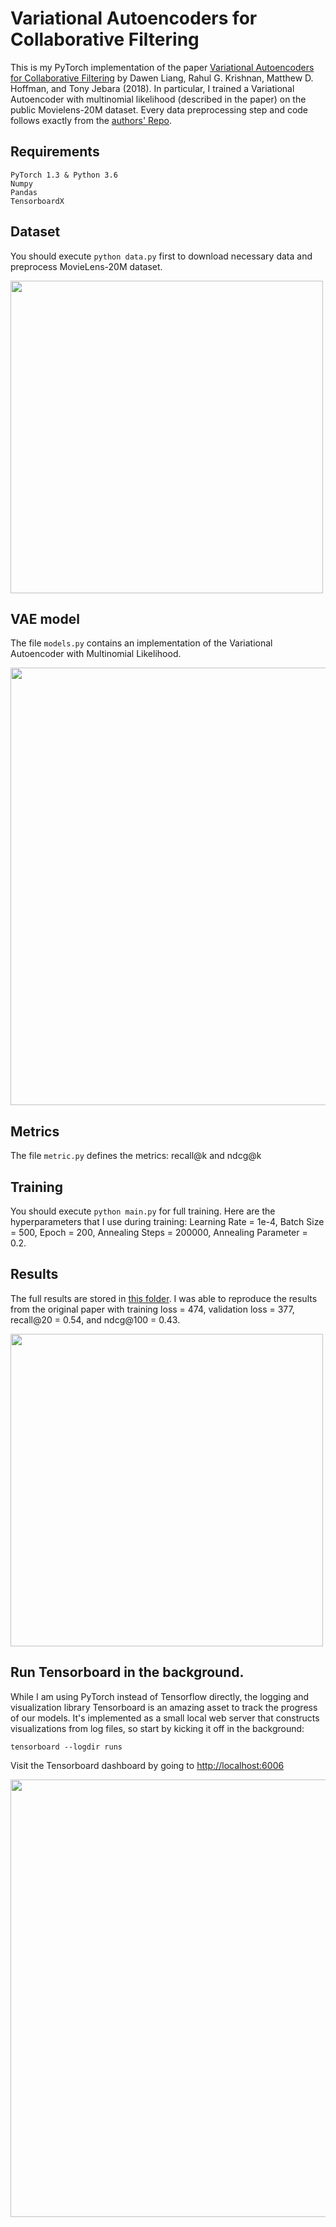 # Variational Autoencoders for Collaborative Filtering

This is my PyTorch implementation of the paper [Variational Autoencoders for Collaborative Filtering](https://arxiv.org/abs/1802.05814) by Dawen Liang, Rahul G. Krishnan, Matthew D. Hoffman, and Tony Jebara (2018). In particular, I trained a Variational Autoencoder with multinomial likelihood (described in the paper) on the public Movielens-20M dataset. Every data preprocessing step and code follows exactly from the [authors' Repo](https://github.com/dawenl/vae_cf).

## Requirements

```
PyTorch 1.3 & Python 3.6
Numpy
Pandas
TensorboardX
```

## Dataset
You should execute `python data.py` first to download necessary data and preprocess MovieLens-20M dataset.

<img src="https://github.com/khanhnamle1994/transfer-rec/blob/master/VAE-CF-PyTorch/pics/data.png" width="500">

## VAE model
The file `models.py` contains an implementation of the Variational Autoencoder with Multinomial Likelihood.

<img src="https://github.com/khanhnamle1994/transfer-rec/blob/master/VAE-CF-PyTorch/pics/vae.png" width="700">

## Metrics
The file `metric.py` defines the metrics: recall@k and ndcg@k

## Training
You should execute `python main.py` for full training. Here are the hyperparameters that I use during training: Learning Rate = 1e-4, Batch Size = 500, Epoch = 200, Annealing Steps = 200000, Annealing Parameter = 0.2.

## Results
The full results are stored in [this folder](https://github.com/khanhnamle1994/transfer-rec/tree/master/VAE-CF-PyTorch/Results). I was able to reproduce the results from the original paper with training loss = 474, validation loss = 377, recall@20 = 0.54, and ndcg@100 = 0.43.

<img src="https://github.com/khanhnamle1994/transfer-rec/blob/master/VAE-CF-PyTorch/pics/result.png" width="500">

## Run Tensorboard in the background.
While I am using PyTorch instead of Tensorflow directly, the logging and visualization library Tensorboard is an amazing asset to track the progress of our models. It's implemented as a small local web server that constructs visualizations from log files, so start by kicking it off in the background:

```
tensorboard --logdir runs
```

Visit the Tensorboard dashboard by going to [http://localhost:6006](http://localhost:6006)

<img src="https://github.com/khanhnamle1994/transfer-rec/blob/master/VAE-CF-PyTorch/pics/result-experiment.png" width="700">
